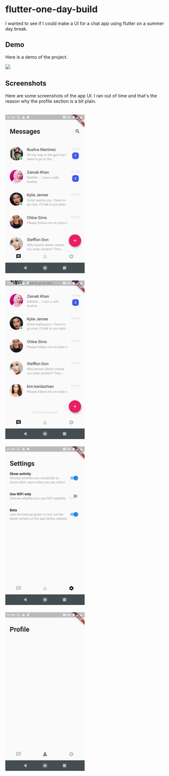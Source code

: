 # flutter-one-day-build

I wanted to see if I could make a UI for a chat app using flutter on a summer day break. 

## Demo

Here is a demo of the project.

<img src="screenshots/demo.gif" style="width: 250px; margin-right: 20px;">

## Screenshots

Here are some screenshots of the app UI. I ran out of time and that's the reason why the profile section is a bit plain.

<img src="screenshots/messages_1.png" style="display: inline-block; width: 250px; margin-right: 20px; margin-top: 20px;">
<img src="screenshots/messages_2.png" style="display: inline-block; width: 250px; margin-right: 20px; margin-top: 20px;">

<img src="screenshots/settings.png" style="display: inline-block; width: 250px; margin-right: 20px; margin-top: 20px;">

<img src="screenshots/profile.png" style="display: inline-block; width: 250px; margin-right: 20px; margin-top: 20px;">